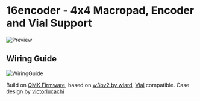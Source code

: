
# 16encoder - 4x4 Macropad, Encoder and Vial Support
![Preview](https://i.imgur.com/EaflcZC.jpg)

## **Wiring Guide**
![WiringGuide](https://i.imgur.com/JVrGvly.pngg)

Build on [QMK Firmware](https://github.com/qmk/qmk_firmware), based on [w3by2 by wlard](https://github.com/wlard/keyboards/blob/main/w3by2-rotary/Readme.md), [Vial](https://get.vial.today/) compatible.
Case design by [victorlucachi](https://github.com/victorlucachi/void16)

